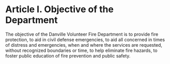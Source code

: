 # Article I. Objective of the Department
The objective of the Danville Volunteer Fire Department is to provide fire protection, to aid in civil defense emergencies, to aid all concerned in times of distress and emergencies, when and where the services are requested, without recognized boundaries or time, to help eliminate fire hazards, to foster public education of fire prevention and public safety.
